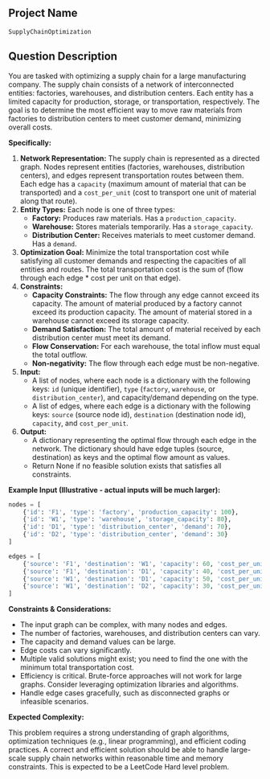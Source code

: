 ## Project Name

`SupplyChainOptimization`

## Question Description

You are tasked with optimizing a supply chain for a large manufacturing company. The supply chain consists of a network of interconnected entities: factories, warehouses, and distribution centers. Each entity has a limited capacity for production, storage, or transportation, respectively. The goal is to determine the most efficient way to move raw materials from factories to distribution centers to meet customer demand, minimizing overall costs.

**Specifically:**

1.  **Network Representation:** The supply chain is represented as a directed graph. Nodes represent entities (factories, warehouses, distribution centers), and edges represent transportation routes between them. Each edge has a `capacity` (maximum amount of material that can be transported) and a `cost_per_unit` (cost to transport one unit of material along that route).
2.  **Entity Types:** Each node is one of three types:
    *   **Factory:** Produces raw materials. Has a `production_capacity`.
    *   **Warehouse:** Stores materials temporarily. Has a `storage_capacity`.
    *   **Distribution Center:** Receives materials to meet customer demand. Has a `demand`.
3.  **Optimization Goal:** Minimize the total transportation cost while satisfying all customer demands and respecting the capacities of all entities and routes.  The total transportation cost is the sum of (flow through each edge * cost per unit on that edge).
4.  **Constraints:**
    *   **Capacity Constraints:** The flow through any edge cannot exceed its capacity. The amount of material produced by a factory cannot exceed its production capacity. The amount of material stored in a warehouse cannot exceed its storage capacity.
    *   **Demand Satisfaction:** The total amount of material received by each distribution center must meet its demand.
    *   **Flow Conservation:** For each warehouse, the total inflow must equal the total outflow.
    *   **Non-negativity:** The flow through each edge must be non-negative.
5.  **Input:**
    *   A list of nodes, where each node is a dictionary with the following keys: `id` (unique identifier), `type` (`factory`, `warehouse`, or `distribution_center`), and capacity/demand depending on the type.
    *   A list of edges, where each edge is a dictionary with the following keys: `source` (source node id), `destination` (destination node id), `capacity`, and `cost_per_unit`.
6.  **Output:**
    *   A dictionary representing the optimal flow through each edge in the network. The dictionary should have edge tuples (source, destination) as keys and the optimal flow amount as values.
    *   Return None if no feasible solution exists that satisfies all constraints.

**Example Input (Illustrative - actual inputs will be much larger):**

```python
nodes = [
    {'id': 'F1', 'type': 'factory', 'production_capacity': 100},
    {'id': 'W1', 'type': 'warehouse', 'storage_capacity': 80},
    {'id': 'D1', 'type': 'distribution_center', 'demand': 70},
    {'id': 'D2', 'type': 'distribution_center', 'demand': 30}
]

edges = [
    {'source': 'F1', 'destination': 'W1', 'capacity': 60, 'cost_per_unit': 2},
    {'source': 'F1', 'destination': 'D1', 'capacity': 40, 'cost_per_unit': 5},
    {'source': 'W1', 'destination': 'D1', 'capacity': 50, 'cost_per_unit': 3},
    {'source': 'W1', 'destination': 'D2', 'capacity': 30, 'cost_per_unit': 4}
]
```

**Constraints & Considerations:**

*   The input graph can be complex, with many nodes and edges.
*   The number of factories, warehouses, and distribution centers can vary.
*   The capacity and demand values can be large.
*   Edge costs can vary significantly.
*   Multiple valid solutions might exist; you need to find the one with the minimum total transportation cost.
*   Efficiency is critical.  Brute-force approaches will not work for large graphs.  Consider leveraging optimization libraries and algorithms.
*   Handle edge cases gracefully, such as disconnected graphs or infeasible scenarios.

**Expected Complexity:**

This problem requires a strong understanding of graph algorithms, optimization techniques (e.g., linear programming), and efficient coding practices. A correct and efficient solution should be able to handle large-scale supply chain networks within reasonable time and memory constraints. This is expected to be a LeetCode Hard level problem.
